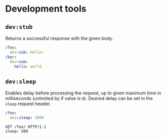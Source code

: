 # Development tools

## `dev:stub`

Returns a successful response with the given body.

```yaml
/foo:
  dev:sub: Hello!
/bar:
  dev:sub:
    hello: world
```

## `dev:sleep`

Enables delay before processing the request, up to given maximum time in milliseconds (unlimited by
if value is
`0`).
Desired delay can be set in the `sleep` request header.

```yaml
/foo:
  dev:sleep: 1000
```

```http
GET /foo/ HTTP/1.1
sleep: 500
```
